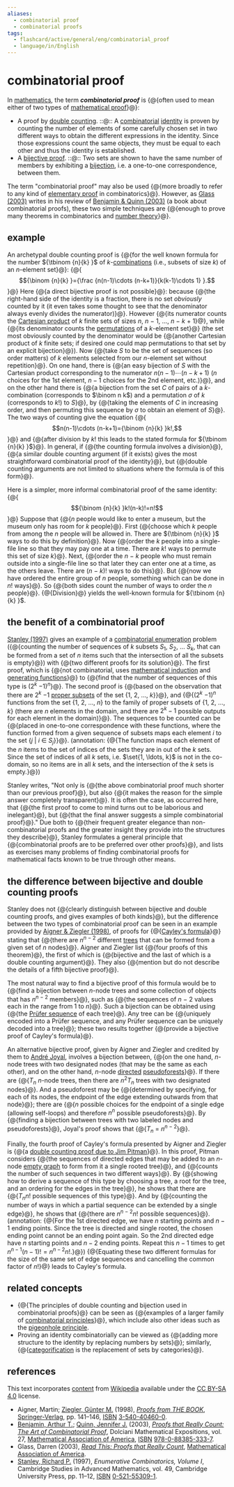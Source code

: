 ```yaml
---
aliases:
  - combinatorial proof
  - combinatorial proofs
tags:
  - flashcard/active/general/eng/combinatorial_proof
  - language/in/English
---
```


# combinatorial proof

In [mathematics](mathematics.md), the term ___combinatorial proof___ is {@{often used to mean either of two types of [mathematical proof](mathematical%20proof.md)}@}: <!--SR:!2025-11-05,299,330-->

- A proof by [double counting](double%20counting%20(proof%20technique).md). ::@:: A [combinatorial](combinatorics.md) [identity](identity%20(mathematics).md) is proven by counting the number of elements of some carefully chosen set in two different ways to obtain the different expressions in the identity. Since those expressions count the same objects, they must be equal to each other and thus the identity is established. <!--SR:!2028-03-19,944,330!2025-11-06,300,330-->
- A [bijective proof](bijective%20proof.md). ::@:: Two sets are shown to have the same number of members by exhibiting a [bijection](bijection.md), i.e. a one-to-one correspondence, between them. <!--SR:!2025-11-02,296,330!2025-11-08,302,330-->

The term "combinatorial proof" may also be used {@{more broadly to refer to any kind of [elementary proof](elementary%20proof.md) in combinatorics}@}. However, as [Glass (2003)](#CITEREFGlass2003) writes in his review of [Benjamin & Quinn (2003)](#CITEREFBenjaminQuinn2003) (a book about combinatorial proofs), these two simple techniques are {@{enough to prove many theorems in combinatorics and [number theory](number%20theory.md)}@}. <!--SR:!2025-11-08,302,330!2025-11-13,307,330-->

## example

An archetypal double counting proof is {@{for the well known formula for the number ${\tbinom {n}{k} }$ of _k_-[combinations](combination.md) (i.e., subsets of size _k_) of an _n_-element set}@}: {@{$${\binom {n}{k} }={\frac {n(n-1)\cdots (n-k+1)}{k(k-1)\cdots 1} }.$$}@} Here {@{a direct bijective proof is not possible}@}: because {@{the right-hand side of the identity is a fraction, there is no set _obviously_ counted by it (it even takes some thought to see that the denominator always evenly divides the numerator)}@}. However {@{its numerator counts the [Cartesian product](cartesian%20product.md) of _k_ finite sets of sizes _n_, _n_ − 1, ..., _n_ − _k_ + 1}@}, while {@{its denominator counts the [permutations](permutation.md) of a _k_-element set}@} (the set most obviously counted by the denominator would be {@{another Cartesian product of _k_ finite sets; if desired one could map permutations to that set by an explicit bijection}@}). Now {@{take _S_ to be the set of sequences (so order matters) of _k_ elements selected from our _n_-element set without repetition}@}. On one hand, there is {@{an easy bijection of _S_ with the Cartesian product corresponding to the numerator $n(n-1)\cdots (n-k+1)$ ($n$ choices for the 1st element, $n - 1$ choices for the 2nd element, etc.)}@}, and on the other hand there is {@{a bijection from the set _C_ of pairs of a _k_-combination (corresponds to $\binom n k$) and a permutation _σ_ of _k_ (corresponds to $k!$) to _S_}@}, by {@{taking the elements of _C_ in increasing order, and then permuting this sequence by _σ_ to obtain an element of _S_}@}. The two ways of counting give the equation {@{$$n(n-1)\cdots (n-k+1)={\binom {n}{k} }k!,$$}@} and {@{after division by _k_! this leads to the stated formula for ${\tbinom {n}{k} }$}@}. In general, if {@{the counting formula involves a division}@}, {@{a similar double counting argument (if it exists) gives the most straightforward combinatorial proof of the identity}@}, but {@{double counting arguments are not limited to situations where the formula is of this form}@}. <!--SR:!2025-11-13,307,330!2025-11-07,301,330!2025-11-13,307,330!2025-11-04,298,330!2025-11-07,301,330!2025-11-09,303,330!2025-11-03,297,330!2028-03-29,952,330!2025-11-11,305,330!2025-11-10,304,330!2025-11-09,303,330!2025-11-13,307,330!2025-11-10,304,330!2025-11-06,300,330!2026-04-10,388,290!2025-11-02,296,330-->

Here is a simpler, more informal combinatorial proof of the same identity: {@{$${\binom {n}{k} }k!(n-k)!=n!$$}@} Suppose that {@{_n_ people would like to enter a museum, but the museum only has room for _k_ people}@}. First {@{choose which _k_ people from among the _n_ people will be allowed in. There are ${\tbinom {n}{k} }$ ways to do this by definition}@}. Now {@{order the _k_ people into a single-file line so that they may pay one at a time. There are _k_! ways to permute this set of size _k_}@}. Next, {@{order the _n_ − _k_ people who must remain outside into a single-file line so that later they can enter one at a time, as the others leave. There are (_n_ − _k_)! ways to do this}@}. But {@{now we have ordered the entire group of _n_ people, something which can be done in _n_! ways}@}. So {@{both sides count the number of ways to order the _n_ people}@}. {@{Division}@} yields the well-known formula for ${\tbinom {n}{k} }$. <!--SR:!2025-11-05,299,330!2025-11-12,306,330!2025-11-03,297,330!2026-03-28,149,310!2028-03-18,942,330!2025-11-12,306,330!2025-11-11,305,330!2025-11-11,305,330-->

## the benefit of a combinatorial proof

[Stanley (1997)](#CITEREFStanley1997) gives an example of a [combinatorial enumeration](enumerative%20combinatorics.md) problem ({@{counting the number of sequences of _k_ subsets _S_<sub>1</sub>, _S_<sub>2</sub>, ... _S_<sub>_k_</sub>, that can be formed from a set of _n_ items such that the intersection of all the subsets is empty}@}) with {@{two different proofs for its solution}@}. The first proof, which is {@{not combinatorial, uses [mathematical induction](mathematical%20induction.md) and [generating functions](generating%20function.md)}@} to {@{find that the number of sequences of this type is (2<sup>_k_</sup> −1)<sup>_n_</sup>}@}. The second proof is {@{based on the observation that there are 2<sup>_k_</sup> −1 [proper subsets](subset.md) of the set {1, 2, ..., _k_}<!-- flashcard separator -->}@}, and {@{(2<sup>_k_</sup> −1)<sup>_n_</sup> functions from the set {1, 2, ..., _n_} to the family of proper subsets of {1, 2, ..., _k_} (there are $n$ elements in the domain, and there are $2^k - 1$ possible outputs for each element in the domain)}@}. The sequences to be counted can be {@{placed in one-to-one correspondence with these functions, where the function formed from a given sequence of subsets maps each element _i_ to the set {_j_ | _i_ ∈ _S_<sub>_j_</sub>}<!-- flashcard separator -->}@}. (annotation: {@{The function maps each element of the $n$ items to the set of indices of the sets they are in out of the $k$ sets. Since the set of indices of all $k$ sets, i.e. $\set{1, \ldots, k}$ is not in the co-domain, so no items are in all $k$ sets, and the intersection of the $k$ sets is empty.}@}) <!--SR:!2027-01-31,617,310!2025-11-12,306,330!2029-06-28,1336,350!2025-11-11,305,330!2029-07-10,1347,350!2027-02-03,620,310!2025-11-13,307,330!2027-02-14,629,310-->

Stanley writes, "Not only is {@{the above combinatorial proof much shorter than our previous proof}@}, but also {@{it makes the reason for the simple answer completely transparent}@}. It is often the case, as occurred here, that {@{the first proof to come to mind turns out to be laborious and inelegant}@}, but {@{that the final answer suggests a simple combinatorial proof}@}." Due both to {@{their frequent greater elegance than non-combinatorial proofs and the greater insight they provide into the structures they describe}@}, Stanley formulates a general principle that {@{combinatorial proofs are to be preferred over other proofs}@}, and lists as exercises many problems of finding combinatorial proofs for mathematical facts known to be true through other means. <!--SR:!2025-11-09,303,330!2025-11-08,302,330!2028-01-16,909,330!2025-11-11,305,330!2028-06-24,968,330!2028-07-02,974,330-->

## the difference between bijective and double counting proofs

Stanley does not {@{clearly distinguish between bijective and double counting proofs, and gives examples of both kinds}@}, but the difference between the two types of combinatorial proof can be seen in an example provided by [Aigner & Ziegler (1998)](#CITEREFAignerZiegler1998), of proofs for {@{[Cayley's formula](Cayley's%20formula.md)}@} stating that {@{there are _n_<sup>_n_ − 2</sup> different [trees](tree%20(graph%20theory).md) that can be formed from a given set of _n_ nodes}@}. Aigner and Ziegler list {@{four proofs of this theorem}@}, the first of which is {@{bijective and the last of which is a double counting argument}@}. They also {@{mention but do not describe the details of a fifth bijective proof}@}. <!--SR:!2025-11-05,299,330!2026-05-01,406,290!2027-01-30,616,310!2025-11-04,298,330!2025-11-09,303,330!2025-11-11,305,330-->

The most natural way to find a bijective proof of this formula would be to {@{find a bijection between _n_-node trees and some collection of objects that has _n_<sup>_n_ − 2</sup> members}@}, such as {@{the sequences of _n_ − 2 values each in the range from 1 to _n_}@}. Such a bijection can be obtained using {@{the [Prüfer sequence](prüfer%20sequence.md) of each tree}@}. Any tree can be {@{uniquely encoded into a Prüfer sequence, and any Prüfer sequence can be uniquely decoded into a tree}@}; these two results together {@{provide a bijective proof of Cayley's formula}@}. <!--SR:!2025-11-10,304,330!2029-07-09,1346,350!2025-11-10,304,330!2025-11-10,304,330!2027-02-04,621,310-->

An alternative bijective proof, given by Aigner and Ziegler and credited by them to [André Joyal](André%20Joyal.md), involves a bijection between, {@{on the one hand, _n_-node trees with two designated nodes (that may be the same as each other), and on the other hand, _n_-node [directed](directed%20graph.md) [pseudoforests](pseudoforest.md)}@}. If there are {@{_T<sub>n</sub>_ _n_-node trees, then there are _n_<sup>2</sup>_T<sub>n</sub>_ trees with two designated nodes}@}. And a pseudoforest may be {@{determined by specifying, for each of its nodes, the endpoint of the edge extending outwards from that node}@}; there are {@{_n_ possible choices for the endpoint of a single edge (allowing self-loops) and therefore _n<sup>n</sup>_ possible pseudoforests}@}. By {@{finding a bijection between trees with two labeled nodes and pseudoforests}@}, Joyal's proof shows that {@{_T<sub>n</sub>_ = _n_<sup>_n_ − 2</sup>}@}. <!--SR:!2025-11-12,306,330!2025-11-07,301,330!2027-01-27,613,310!2025-11-06,300,330!2029-07-02,1340,350!2025-11-07,301,330-->

Finally, the fourth proof of Cayley's formula presented by Aigner and Ziegler is {@{a [double counting proof due to Jim Pitman](double%20counting%20(proof%20technique).md#counting%20trees)}@}. In this proof, Pitman considers {@{the sequences of directed edges that may be added to an _n_-node [empty graph](null%20graph.md) to form from it a single rooted tree}@}, and {@{counts the number of such sequences in two different ways}@}. By {@{showing how to derive a sequence of this type by choosing a tree, a root for the tree, and an ordering for the edges in the tree}@}, he shows that there are {@{_T<sub>n</sub>n_! possible sequences of this type}@}. And by {@{counting the number of ways in which a partial sequence can be extended by a single edge}@}, he shows that {@{there are _n_<sup>_n_ − 2</sup>_n_! possible sequences}@}. (annotation: {@{For the 1st directed edge, we have $n$ starting points and $n - 1$ ending points. Since the tree is directed and single rooted, the chosen ending point cannot be an ending point again. So the 2nd directed edge have $n$ starting points and $n - 2$ ending points. Repeat this $n - 1$ times to get $n^{n - 1} (n-1)! = n^{n - 2} n!$.}@}) {@{Equating these two different formulas for the size of the same set of edge sequences and cancelling the common factor of _n_!}@} leads to Cayley's formula. <!--SR:!2028-01-29,920,330!2027-01-22,608,310!2025-11-03,297,330!2025-11-06,300,330!2025-11-04,298,330!2025-11-12,306,330!2025-11-08,302,330!2025-11-12,306,330!2028-02-06,926,330-->

## related concepts

- {@{The principles of double counting and bijection used in combinatorial proofs}@} can be seen as {@{examples of a larger family of [combinatorial principles](combinatorial%20principles.md)}@}, which include also other ideas such as the [pigeonhole principle](pigeonhole%20principle.md).
- Proving an identity combinatorially can be viewed as {@{adding more structure to the identity by replacing numbers by sets}@}; similarly, {@{[categorification](categorification.md) is the replacement of sets by categories}@}. <!--SR:!2025-11-09,303,330!2025-11-02,296,330!2027-02-23,634,310!2025-11-10,304,330-->

## references

This text incorporates [content](https://en.wikipedia.org/wiki/combinatorial_proof) from [Wikipedia](Wikipedia.md) available under the [CC BY-SA 4.0](https://creativecommons.org/licenses/by-sa/4.0/) license.

- <a id="CITEREFAignerZiegler1998"></a> Aigner, Martin; [Ziegler, Günter M.](Günter%20M.%20Ziegler.md) \(1998\), _[Proofs from THE BOOK](Proofs%20from%20THE%20BOOK.md)_, [Springer-Verlag](Springer%20Science+Business%20Media.md#history), pp. 141–146, [ISBN](ISBN.md) [3-540-40460-0](https://en.wikipedia.org/wiki/Special:BookSources/3-540-40460-0).
- <a id="CITEREFBenjaminQuinn2003"></a> [Benjamin, Arthur T.](Arthur%20T.%20Benjamin.md); [Quinn, Jennifer J.](Jennifer%20Quinn.md) \(2003\), [_Proofs that Really Count: The Art of Combinatorial Proof_](Proofs%20That%20Really%20Count.md), Dolciani Mathematical Expositions, vol. 27, [Mathematical Association of America](Mathematical%20Association%20of%20America.md), [ISBN](ISBN.md) [978-0-88385-333-7](https://en.wikipedia.org/wiki/Special:BookSources/978-0-88385-333-7).
- <a id="CITEREFGlass2003"></a> Glass, Darren \(2003\), [_Read This: Proofs that Really Count_](http://www.maa.org/publications/maa-reviews/proofs-that-really-count), [Mathematical Association of America](Mathematical%20Association%20of%20America.md).
- <a id="CITEREFStanley1997"></a> [Stanley, Richard P.](Richard%20P.%20Stanley.md) \(1997\), _Enumerative Combinatorics, Volume I_, Cambridge Studies in Advanced Mathematics, vol. 49, Cambridge University Press, pp. 11–12, [ISBN](ISBN.md) [0-521-55309-1](https://en.wikipedia.org/wiki/Special:BookSources/0-521-55309-1).
